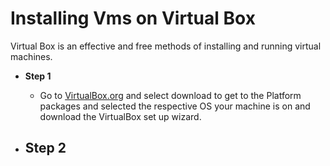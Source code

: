 # Installing Vms on Virtual Box

Virtual Box is an effective and free methods of installing and running virtual machines.
 
-  <b> Step 1 </b>

     -   Go to [VirtualBox.org](https://www.virtualbox.org/) and select download to get to the Platform packages and selected the respective OS your machine is on and download the VirtualBox set up wizard.
 
- <b> Step 2</b>
    -
